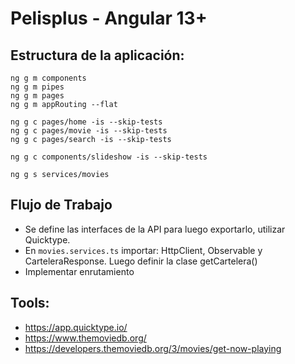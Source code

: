 # Pelisplus - Angular 13+

## Estructura de la aplicación:

    ng g m components
    ng g m pipes
    ng g m pages
    ng g m appRouting --flat
    
    ng g c pages/home -is --skip-tests
    ng g c pages/movie -is --skip-tests
    ng g c pages/search -is --skip-tests

    ng g c components/slideshow -is --skip-tests

    ng g s services/movies
    

## Flujo de Trabajo

- Se define las interfaces de la API para luego exportarlo, utilizar Quicktype.
- En `movies.services.ts` importar: HttpClient, Observable y CarteleraResponse. Luego definir la clase getCartelera()
- Implementar enrutamiento


## Tools:

- https://app.quicktype.io/
- https://www.themoviedb.org/
- https://developers.themoviedb.org/3/movies/get-now-playing